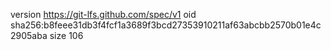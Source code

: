 version https://git-lfs.github.com/spec/v1
oid sha256:b8feee31db3f4fcf1a3689f3bcd27353910211af63abcbb2570b01e4c2905aba
size 106
